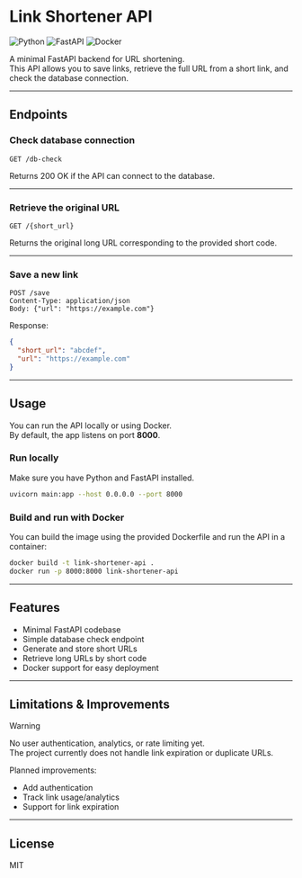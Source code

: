# Link Shortener API

![Python](https://img.shields.io/badge/Python-3776AB?style=flat&logo=python&logoColor=white)
![FastAPI](https://img.shields.io/badge/FastAPI-009688?style=flat&logo=fastapi&logoColor=white)
![Docker](https://img.shields.io/badge/Docker-2496ED?style=flat&logo=docker&logoColor=white)

A minimal FastAPI backend for URL shortening.  
This API allows you to save links, retrieve the full URL from a short link, and check the database connection.

---

## Endpoints

### Check database connection

```http
GET /db-check
```
Returns 200 OK if the API can connect to the database.

---

### Retrieve the original URL

```http
GET /{short_url}
```
Returns the original long URL corresponding to the provided short code.

---

### Save a new link

```http
POST /save
Content-Type: application/json
Body: {"url": "https://example.com"}
```

Response:
```json
{
  "short_url": "abcdef",
  "url": "https://example.com"
}
```

---

## Usage

You can run the API locally or using Docker.  
By default, the app listens on port **8000**.

### Run locally

Make sure you have Python and FastAPI installed.

```bash
uvicorn main:app --host 0.0.0.0 --port 8000
```

### Build and run with Docker

You can build the image using the provided Dockerfile and run the API in a container:

```bash
docker build -t link-shortener-api .
docker run -p 8000:8000 link-shortener-api
```

---

## Features

- Minimal FastAPI codebase
- Simple database check endpoint
- Generate and store short URLs
- Retrieve long URLs by short code
- Docker support for easy deployment

---

## Limitations & Improvements

> [!WARNING]
> No user authentication, analytics, or rate limiting yet.  
> The project currently does not handle link expiration or duplicate URLs.

Planned improvements:
- Add authentication
- Track link usage/analytics
- Support for link expiration

---

## License

MIT

